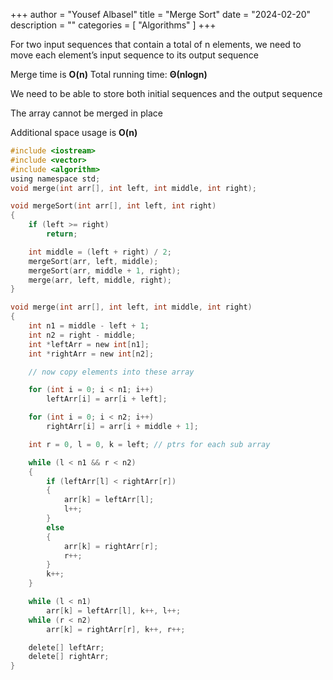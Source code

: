 +++
author = "Yousef Albasel"
title = "Merge Sort"
date = "2024-02-20"
description = ""
categories = [
    "Algorithms"
]
+++

For two input sequences that contain a total of n
elements, we need to move each element’s input
sequence to its output sequence

Merge time is **O(n)**
Total running time: **Θ(nlogn)**

We need to be able to store both initial sequences and
the output sequence

The array cannot be merged in place

Additional space usage is **O(n)**

```c
#include <iostream>
#include <vector>
#include <algorithm>
using namespace std;
void merge(int arr[], int left, int middle, int right);

void mergeSort(int arr[], int left, int right)
{
    if (left >= right)
        return;

    int middle = (left + right) / 2;
    mergeSort(arr, left, middle);
    mergeSort(arr, middle + 1, right);
    merge(arr, left, middle, right);
}

void merge(int arr[], int left, int middle, int right)
{
    int n1 = middle - left + 1;
    int n2 = right - middle;
    int *leftArr = new int[n1];
    int *rightArr = new int[n2];

    // now copy elements into these array

    for (int i = 0; i < n1; i++)
        leftArr[i] = arr[i + left];

    for (int i = 0; i < n2; i++)
        rightArr[i] = arr[i + middle + 1];

    int r = 0, l = 0, k = left; // ptrs for each sub array

    while (l < n1 && r < n2)
    {
        if (leftArr[l] < rightArr[r])
        {
            arr[k] = leftArr[l];
            l++;
        }
        else
        {
            arr[k] = rightArr[r];
            r++;
        }
        k++;
    }

    while (l < n1)
        arr[k] = leftArr[l], k++, l++;
    while (r < n2)
        arr[k] = rightArr[r], k++, r++;

    delete[] leftArr;
    delete[] rightArr;
}
```

